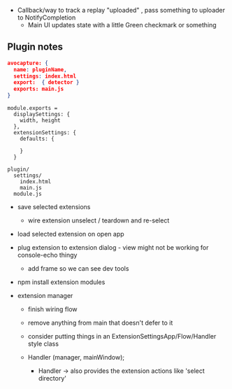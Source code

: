 - Callback/way to track a replay "uploaded" , pass something to uploader to NotifyCompletion
  - Main UI updates state with a little Green checkmark or something


## Plugin notes

```json
avocapture: {
  name: pluginName,
  settings: index.html
  export:  { detector }
  exports: main.js
}
```

```
module.exports = 
  displaySettings: {
    width, height
  },
  extensionSettings: {
    defaults: {
      
    }
  }
```

```
plugin/
  settings/
    index.html
    main.js
  module.js
```


- save selected extensions
  - wire extension unselect / teardown and re-select
- load selected extension on open app
- plug extension to extension dialog - view might not be working for console-echo thingy
  - add frame so we can see dev tools
- npm install extension modules


- extension manager
  - finish wiring flow
  - remove anything from main that doesn't defer to it
  - consider putting things in an ExtensionSettingsApp/Flow/Handler style class

  - Handler (manager, mainWindow);
    - Handler -> also provides the extension actions like 'select directory'